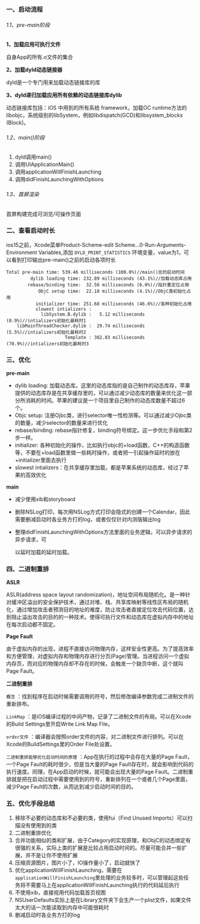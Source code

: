 ### 一、启动流程

###### 1.1、pre-main阶段

**1、加载应用可执行文件**

自身App的所有.o文件的集合

**2、加载dyld动态链接器**

dyld是一个专门用来加载动态链接库的库

**3、dyld递归加载应用所有依赖的动态链接库dylib**

动态链接库包括：iOS 中用到的所有系统 framework，加载OC runtime方法的libobjc，系统级别的libSystem，例如libdispatch(GCD)和libsystem_blocks (Block)。

###### 1.2、main()阶段

1. dyld调用main()
2. 调用UIApplicationMain()
3. 调用applicationWillFinishLaunching
4. 调用didFinishLaunchingWithOptions

###### 1.3、首屏渲染

首屏构建完成可浏览/可操作页面

### 二、查看启动时长

ios15之前，Xcode菜单Product-Scheme-edit Scheme...0-Run-Arguments-Environment Variables,添加 `DYLD_PRINT_STATISTICS` 环境变量，value为1，可以看到打印输出pre-main()之前的启动各项时长

```shell
Total pre-main time: 539.46 milliseconds (100.0%)//main()总的启动时间
         dylib loading time: 232.89 milliseconds (43.1%)//加载动态库占用
        rebase/binding time:  32.56 milliseconds (6.0%)//指针重定位占用
            ObjC setup time:  22.18 milliseconds (4.1%)//ObjC类初始化占用
           initializer time: 251.68 milliseconds (46.6%)//各种初始化占用
           slowest intializers :
             libSystem.B.dylib :   5.12 milliseconds (0.9%)//intializers初始化最耗时1
    libMainThreadChecker.dylib :  29.74 milliseconds (5.5%)//intializers初始化最耗时2
                      Template : 382.83 milliseconds (70.9%)//intializers初始化最耗时3
```

### 三、优化

**pre-main**

- dylib loading: 加载动态库。这里的动态库指的是自己制作的动态库存，苹果提供的动态库存是在共享缓存里的，可以通过减少动态库的数量来优化这一部分所消耗的时间。苹果的建议是一个项目里自己制作的动态库数量不超过6个。
- Objc setup: 注册Ojbc类，进行selector唯一性检测等。可以通过减少Ojbc类的数量，减少selector的数量来进行优化
- rebase/binding: rebase指针修复，binding符号绑定。这一步优化手段和第2步一样。
- initializer: 各种初始化的操作，比如执行objc的+load函数，C++的构造函数等，不要在+load函数里做一些耗时操作，或者把一引起操作延时的放在+initializer里面去执行
- slowest intializers：在共享缓存里加载，都是苹果系统的动态库，经过了苹果的高效优化

**main**

- 减少使用xib和storyboard

- 删除NSLog打印，每次用NSLog方式打印会隐式的创建一个Calendar，因此需要删减启动时各业务方打的log，或者仅仅针对内测版输出log

- 整理didFinishLaunchingWithOptions⽅法⾥⾯的业务逻辑，可以异步请求的异步请求，可

  以延时加载的延时加载。

### 四、二进制重排

**ASLR**

ASLR(address space layout randomization)，地址空间布局随机化。是⼀种针对缓冲区溢出的安全保护技术，通过对堆、栈、共享库映射等线性区布局的随机化，通过增加攻击者预测⽬的地址的难度，防⽌攻击者直接定位攻击代码位置，达到阻⽌溢出攻击的⽬的的⼀种技术。使得可执⾏⽂件和动态库在虚拟内存中的地址在每次启动都不固定。

**Page Fault**

由于虚拟内存的出现，进程不直接访问物理内存，这样安全性更⾼。为了提⾼效率和⽅便管理，对虚拟内存和物理内存进⾏分⻚(Page)管理。当进程访问⼀个虚拟内存⻚，⽽对应的物理内存却不存在的时候，会触发⼀个缺⻚中断，这个就叫Page Fault。

**二进制重排**

`概念` ：找到程序在启动时候需要调⽤的符号，然后修改编译参数完成⼆进制⽂件的重新排布。

`LinkMap` ：是iOS编译过程的中间产物，记录了⼆进制⽂件的布局。可以在Xcode的Build Settings⾥开启Write Link Map File。

`order⽂件` ：编译器会按照order⽂件的内容，对⼆进制⽂件进⾏排列。可以在Xcode的BuildSettings⾥的Order File处设置。

`⼆进制重排能够优化启动时间的原理` ：App在执⾏的过程中会存在⼤量的Page Fault，⼀个Page Fault的耗时很少，但是当⼤量的Page Fault存在时，就会影响到代码的执⾏速度。同理，在App启动的时候，就可能会出现⼤量的Page Fault。⼆进制重排就是把在启动过程中需要使⽤到的符号，重新排列在⼀个或者⼏个Page⾥⾯，减少Page Fault的次数，从⽽达到减少启动时间的⽬的。

### 五、优化手段总结

1. 移除不必要的动态库和不必要的类，使用fui（Find Unused Imports）可以扫描没有使用到的类
2. 二进制重排优化
3. 合并功能相似的类和扩展，由于Category的实现原理，和ObjC的动态绑定有很强的关系，实际上类的扩展是比较占用启动时间的。尽量可能合并一些扩展，并不是让你不使用扩展
4. 压缩资源图片，图片小了，IO操作量小了，启动就快了
5. 优化applicationWillFinishLaunching，需要在`applicationWillFinishLaunching`里处理的业务较多时，可以管理起这些任务将不需要马上在applicationWillFinishLaunching执行的代码延后执行
6. 不使用xib，直接视用代码加载首页视图
7. NSUserDefaults实际上是在Library文件夹下会生产一个plist文件，如果文件太大的话一次能读取到内存中可能很耗时
8. 删减启动时各业务方打的log

